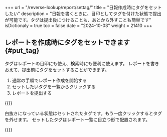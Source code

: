 +++
url = "/reverse-lookup/report/settag/"
title = "日報作成時にタグをセットしたい"
description = "日報を書くときに、目印としてタグを付けた状態で提出が可能です。タグは提出後につけることも、あとから外すことも簡単です"
isDictionaly = true
toc = false
date = "2024-10-03"
weight = 21410
+++

## レポートを作成時にタグをセットできます{#put_tag}

タグはレポートの目印にも使え、検索時にも便利に使えます。
レポートを書きおえて、提出前にタグをセットすることができます。

1. 通常の手順でレポート作成を開始する
2. セットしたいタグを一覧からクリックする
3. レポートを提出する

{{<iTablet filename="img/setTag" msg="クリックするだけでタグを簡単につけられます" alice="pc">}}

白抜きになっている状態はセットされたタグです。もう一度クリックするとタグを外せます。
セットしたタグはレポート一覧に目立つ形で配置されます。

{{<iTablet filename="img/reportList" msg="タグの付いたレポートは一覧表からもわかるので目立ちます" alice="pc">}}
